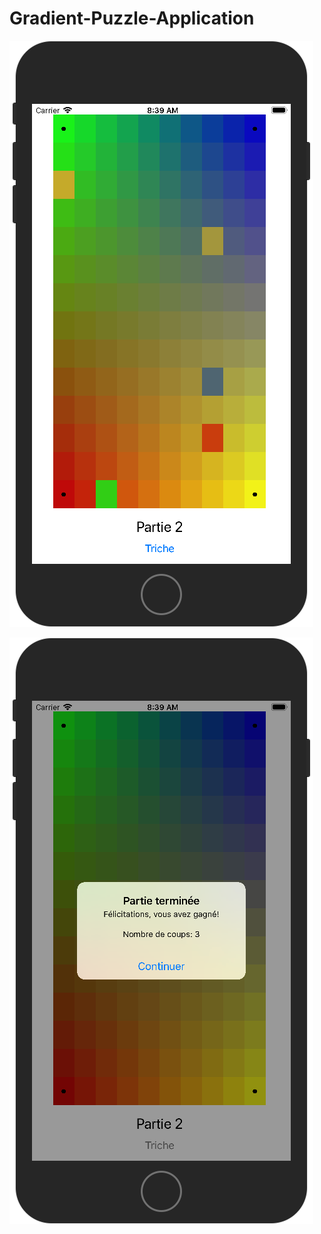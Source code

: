 # Gradient-Puzzle-Application

![Alt text](screenshots/1.png?raw=true "Game")

![Alt text](screenshots/2.png?raw=true "Win")